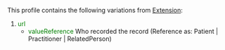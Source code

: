 This profile contains the following variations from [Extension](http://hl7.org/fhir/R4/Extension):

1. <span style='color:green'> url </span> 
   * <span style='color:green'> valueReference </span> Who recorded the record (Reference as: Patient \| Practitioner \| RelatedPerson)